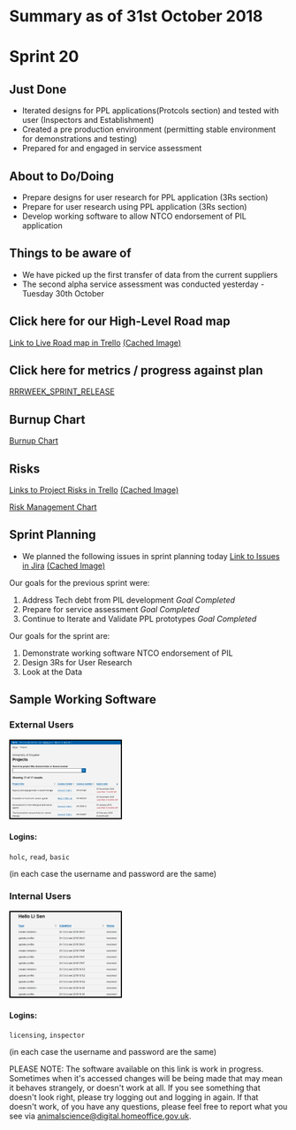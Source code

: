 # Summary as of 31st October 2018 

# Sprint 20

## Just Done
* Iterated designs for PPL applications(Protcols section) and tested with user (Inspectors and Establishment)
* Created a pre production environment (permitting stable environment for demonstrations and testing)
* Prepared for and engaged in service assessment

## About to Do/Doing
* Prepare designs for user research for PPL application (3Rs section)
* Prepare for user research using PPL application (3Rs section)
* Develop working software to allow NTCO endorsement of PIL application

## Things to be aware of
* We have picked up the first transfer of data from the current suppliers
* The second alpha service assessment was conducted yesterday - Tuesday 30th October  

## Click here for our High-Level Road map
[Link to Live Road map in Trello](https://trello.com/b/gDQdE01u/asl-roadmap)    [\(Cached Image\)](graphs/ASLRoadMap31102018.jpg)

## Click here for metrics / progress against plan
[RRRWEEK_SPRINT_RELEASE](graphs/progress31102018.png)

## Burnup Chart

[Burnup Chart](burnup31102018.md)

## Risks
[Links to Project Risks in Trello](https://trello.com/b/VuFuCL7t/risk-register-and-kpis-asl-delivery)    [\(Cached Image\)](graphs/ASLRiskRegister31102018.jpg)

[Risk Management Chart](graphs/risk31102018.png)

## Sprint Planning
* We planned the following issues in sprint planning today [Link to Issues in Jira](https://jira.digital.homeoffice.gov.uk/secure/RapidBoard.jspa?rapidView=261)    [\(Cached Image\)](graphs/sprint31102018.png)

Our goals for the previous sprint were:
1. Address Tech debt from PIL development
*Goal Completed*
2. Prepare for service assessment
*Goal Completed*
3. Continue to Iterate and Validate PPL prototypes
*Goal Completed*

Our goals for the sprint are:
1. Demonstrate working software NTCO endorsement of PIL 
2. Design 3Rs for User Research 
3. Look at the Data

## Sample Working Software
### External Users
<a href="https://public-ui.preprod.asl.homeoffice.gov.uk/"><img src="graphs/proto1_24102018.png" alt="HTML5 Icon" width="200" style="border:2px solid black"></a>
#### Logins:
`holc`, `read`, `basic`

(in each case the username and password are the same)
### Internal Users
<a href="https://internal-ui.preprod.asl.homeoffice.gov.uk/"><img src="graphs/proto2_24102018.png" alt="HTML5 Icon" width="200" style="border:2px solid black"></a>
#### Logins:
`licensing`, `inspector`

(in each case the username and password are the same)

PLEASE NOTE:
The software available on this link is work in progress. Sometimes when it's accessed changes will be being made that may mean it behaves strangely, or doesn't work at all. If you see something that doesn't look right, please try logging out and logging in again.  If that doesn't work, of you have any questions, please feel free to report what you see via [animalscience@digital.homeoffice.gov.uk](animalscience@digital.homeoffice.gov.uk).
